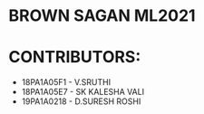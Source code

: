 # BROWN SAGAN ML2021


# CONTRIBUTORS:
- 18PA1A05F1 - V.SRUTHI
- 18PA1A05E7 - SK KALESHA VALI
- 19PA1A0218 - D.SURESH ROSHI

